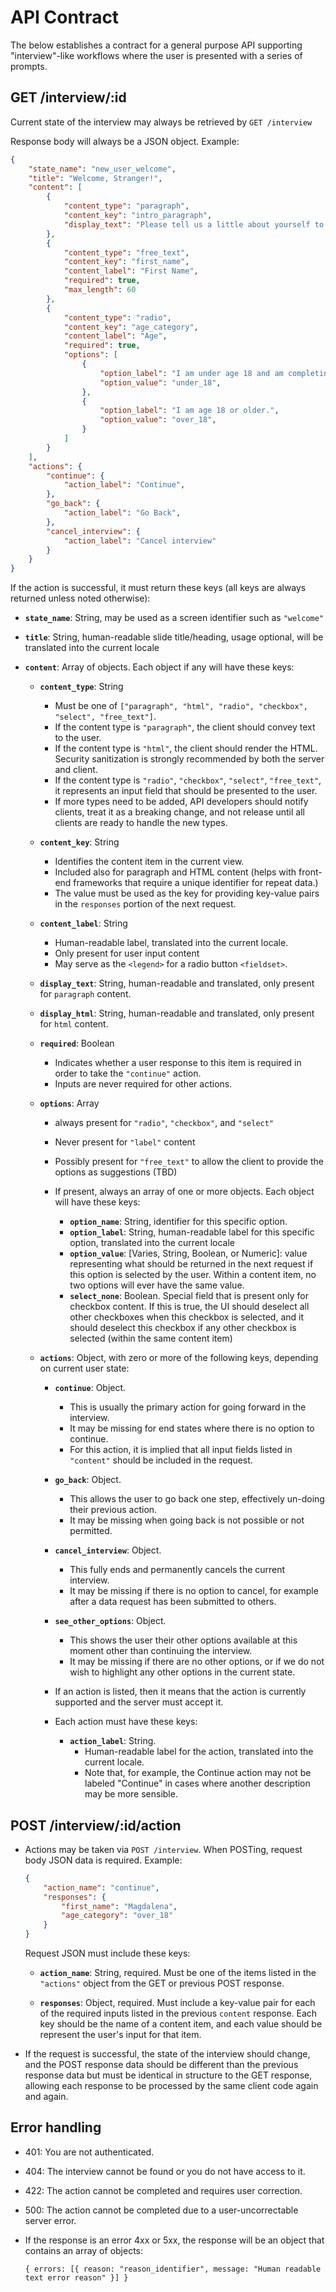 # API Contract

The below establishes a contract for a general purpose API supporting "interview"-like workflows where the user is presented with a series of prompts.

## GET /interview/:id
Current state of the interview may always be retrieved by `GET /interview`

Response body will always be a JSON object. Example:

```json
{
    "state_name": "new_user_welcome",
    "title": "Welcome, Stranger!",
    "content": [
        {
            "content_type": "paragraph",
            "content_key": "intro_paragraph",
            "display_text": "Please tell us a little about yourself to get started."
        },
        {
            "content_type": "free_text",
            "content_key": "first_name",
            "content_label": "First Name",
            "required": true,
            "max_length": 60
        },
        {
            "content_type": "radio",
            "content_key": "age_category",
            "content_label": "Age",
            "required": true,
            "options": [
                {
                    "option_label": "I am under age 18 and am completing this with my guardian.",
                    "option_value": "under_18",
                },
                {
                    "option_label": "I am age 18 or older.",
                    "option_value": "over_18",
                }
            ]
        }
    ],
    "actions": {
        "continue": {
            "action_label": "Continue",
        },
        "go_back": {
            "action_label": "Go Back",
        },
        "cancel_interview": {
            "action_label": "Cancel interview"
        }
    }
}
```

If the action is successful, it must return these keys (all keys are always returned unless noted otherwise):

- **`state_name`**: String, may be used as a screen identifier such as `"welcome"`
- **`title`**: String, human-readable slide title/heading, usage optional, will be translated into the current locale
- **`content`**: Array of objects. Each object if any will have these keys:

  - **`content_type`**: String
    - Must be one of `["paragraph", "html", "radio", "checkbox", "select", "free_text"]`.
    - If the content type is `"paragraph"`, the client should convey text to the user.
    - If the content type is `"html"`, the client should render the HTML. Security sanitization is strongly recommended by both the server and client.
    - If the content type is `"radio"`, `"checkbox"`, `"select"`, `"free_text"`, it represents an input field that should be presented to the user.
    - If more types need to be added, API developers should notify clients, treat it as a breaking change, and not release until all clients are ready to handle the new types.

  - **`content_key`**: String
    - Identifies the content item in the current view.
    - Included also for paragraph and HTML content (helps with front-end frameworks that require a unique identifier for repeat data.)
    - The value must be used as the key for providing key-value pairs in the `responses` portion of the next request.

  - **`content_label`**: String
    - Human-readable label, translated into the current locale.
    - Only present for user input content
    - May serve as the `<legend>` for a radio button `<fieldset>`.

  - **`display_text`**: String, human-readable and translated, only present for `paragraph` content.

  - **`display_html`**: String, human-readable and translated, only present for `html` content.

  - **`required`**: Boolean
    - Indicates whether a user response to this item is required in order to take the `"continue"` action.
    - Inputs are never required for other actions.

  - **`options`**: Array
    - always present for `"radio"`, `"checkbox"`, and `"select"`
    - Never present for `"label"` content
    - Possibly present for `"free_text"` to allow the client to provide the options as suggestions (TBD)
    - If present, always an array of one or more objects. Each object will have these keys:

      - **`option_name`**: String, identifier for this specific option.
      - **`option_label`**: String, human-readable label for this specific option, translated into the current locale
      - **`option_value`**: [Varies, String, Boolean, or Numeric]: value representing what should be returned in the next request if this option is selected by the user.  Within a content item, no two options will ever have the same value.
      - **`select_none`**: Boolean. Special field that is present only for checkbox content. If this is true, the UI should deselect all other checkboxes when this checkbox is selected, and it should deselect this checkbox if any other checkbox is selected (within the same content item)

  - **`actions`**: Object, with zero or more of the following keys, depending on current user state:

      - **`continue`**: Object.

        - This is usually the primary action for going forward in the interview.
        - It may be missing for end states where there is no option to continue.
        - For this action, it is implied that all input fields listed in `"content"` should be included in the request.

      - **`go_back`**: Object.
        - This allows the user to go back one step, effectively un-doing their previous action.
        - It may be missing when going back is not possible or not permitted.

      - **`cancel_interview`**: Object.
        - This fully ends and permanently cancels the current interview.
        - It may be missing if there is no option to cancel, for example after a data request has been submitted to others.

      - **`see_other_options`**: Object.
        - This shows the user their other options available at this moment other than continuing the interview.
        - It may be missing if there are no other options, or if we do not wish to highlight any other options in the current state.

      - If an action is listed, then it means that the action is currently supported and the server must accept it.

      - Each action must have these keys:
          - **`action_label`**: String.
            - Human-readable label for the action, translated into the current locale.
            - Note that, for example, the Continue action may not be labeled "Continue" in cases where another description may be more sensible.

## POST /interview/:id/action
- Actions may be taken via `POST /interview`. When POSTing, request body JSON data is required. Example:

  ```json
  {
      "action_name": "continue",
      "responses": {
          "first_name": "Magdalena",
          "age_category": "over_18"
      }
  }
  ```

    Request JSON must include these keys:

    - **`action_name`**: String, required. Must be one of the items listed in the `"actions"` object from the GET or previous POST response.

    - **`responses`**: Object, required. Must include a key-value pair for each of the required inputs listed in the previous `content` response. Each key should be the name of a content item, and each value should be represent the user's input for that item.

- If the request is successful, the state of the interview should change, and the POST response data should be different than the previous response data but must be identical in structure to the GET response, allowing each response to be processed by the same client code again and again.

## Error handling
- 401: You are not authenticated.
- 404: The interview cannot be found or you do not have access to it.
- 422: The action cannot be completed and requires user correction.
- 500: The action cannot be completed due to a user-uncorrectable server error.

- If the response is an error 4xx or 5xx, the response will be an object that contains an array of objects:

  ```
  { errors: [{ reason: "reason_identifier", message: "Human readable text error reason" }] }
  ```
